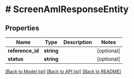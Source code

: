 # # ScreenAmlResponseEntity

## Properties

Name | Type | Description | Notes
------------ | ------------- | ------------- | -------------
**reference_id** | **string** |  | [optional]
**status** | **string** |  | [optional]

[[Back to Model list]](../../README.md#models) [[Back to API list]](../../README.md#endpoints) [[Back to README]](../../README.md)
